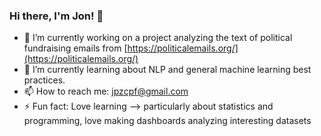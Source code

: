### Hi there, I'm Jon! 👋


- 🔭 I’m currently working on a project analyzing the text of political fundraising emails from [https://politicalemails.org/](https://politicalemails.org/)
- 🌱 I’m currently learning about NLP and general machine learning best practices.
- 📫 How to reach me: jpzcpf@gmail.com
- ⚡ Fun fact: Love learning --> particularly about statistics and programming, love making dashboards analyzing interesting datasets

